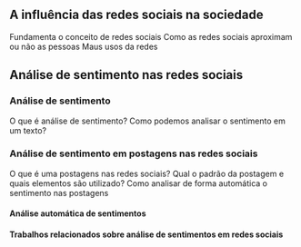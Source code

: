 ## A influência das redes sociais na sociedade

Fundamenta o conceito de redes sociais
Como as redes sociais aproximam ou não as pessoas
Maus usos da redes

## Análise de sentimento nas redes sociais

### Análise de sentimento

O que é análise de sentimento?
Como podemos analisar o sentimento em um texto?

### Análise de sentimento em postagens nas redes sociais

O que é uma postagens nas redes sociais?
Qual o padrão da postagem e quais elementos são utilizado?
Como analisar de forma automática o sentimento nas postagens

#### Análise automática de sentimentos

#### Trabalhos relacionados sobre análise de sentimentos em redes sociais
